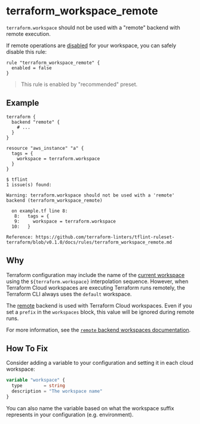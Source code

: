 # terraform_workspace_remote

`terraform.workspace` should not be used with a "remote" backend with remote execution. 

If remote operations are [disabled](https://www.terraform.io/docs/cloud/run/index.html#disabling-remote-operations) for your workspace, you can safely disable this rule:

```hcl
rule "terraform_workspace_remote" {
  enabled = false
}
```

> This rule is enabled by "recommended" preset.

## Example

```hcl
terraform {
  backend "remote" {
    # ...
  }
}

resource "aws_instance" "a" {
  tags = {
    workspace = terraform.workspace
  }
}
```

```
$ tflint
1 issue(s) found:

Warning: terraform.workspace should not be used with a 'remote' backend (terraform_workspace_remote)

  on example.tf line 8:
   8:   tags = {
   9:     workspace = terraform.workspace
  10:   }

Reference: https://github.com/terraform-linters/tflint-ruleset-terraform/blob/v0.1.0/docs/rules/terraform_workspace_remote.md
```

## Why

Terraform configuration may include the name of the [current workspace](https://www.terraform.io/docs/state/workspaces.html#current-workspace-interpolation) using the `${terraform.workspace}` interpolation sequence. However, when Terraform Cloud workspaces are executing Terraform runs remotely, the Terraform CLI always uses the `default` workspace.

The [remote](https://www.terraform.io/docs/backends/types/remote.html) backend is used with Terraform Cloud workspaces. Even if you set a `prefix` in the `workspaces` block, this value will be ignored during remote runs.

For more information, see the [`remote` backend workspaces documentation](https://www.terraform.io/docs/backends/types/remote.html#workspaces).

## How To Fix

Consider adding a variable to your configuration and setting it in each cloud workspace:

```tf
variable "workspace" {
  type        = string
  description = "The workspace name" 
}
```

You can also name the variable based on what the workspace suffix represents in your configuration (e.g. environment).
